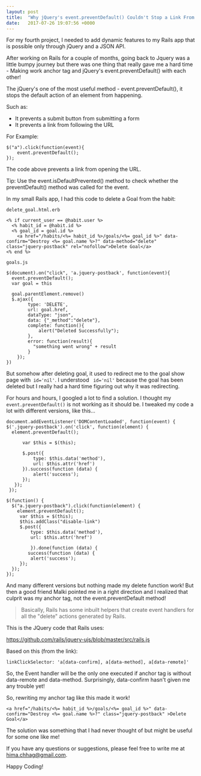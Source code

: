 ```yaml
---
layout: post
title:  "Why jQuery's event.preventDefault() Couldn't Stop a Link From To Redirect?"
date:   2017-07-26 19:07:56 +0000
---
```



For my fourth project, I needed to add dynamic features to my Rails app that is possible only through jQuery and a JSON API.

After working on Rails for a couple of months, going back to Jquery was a little bumpy journey but there was one thing that really gave me a hard time - Making work anchor tag and jQuery's event.preventDefault() with each other!


The jQuery's one of the most useful method - event.preventDefault(), it stops the default action of an element from happening.

Such as: 

* It prevents a submit button from submitting a form
* It prevents a link from following the URL

For Example:

```
$("a").click(function(event){
    event.preventDefault();
});
```

The code above prevents a link from opening the URL.



Tip: Use the event.isDefaultPrevented() method to check whether the preventDefault() method was called for the event.

 
In my small Rails app, I had this code to delete a Goal from the habit:

```
delete_goal.html.erb

<% if current_user == @habit.user %>
  <% habit_id = @habit.id %>
  <% goal_id = goal.id %>
    <a href="/habits/<%= habit_id %>/goals/<%= goal_id %>" data-confirm="Destroy <%= goal.name %>?" data-method="delete" class="jquery-postback" rel="nofollow">Delete Goal</a>
<% end %>
```

```
goals.js

$(document).on("click", 'a.jquery-postback', function(event){
  event.preventDefault();
  var goal = this

  goal.parentElement.remove()
  $.ajax({
        type: 'DELETE',
        url: goal.href,
        dataType: "json",
        data: {"_method":"delete"},
        complete: function(){
            alert("Deleted Successfully");
        },
        error: function(result){
          "something went wrong" + result
        }
    });
})
```
 
But somehow after deleting goal, it used to redirect me to the goal show page with` id='nil'`. I understood ` id='nil'` because the goal has been deleted but I really had a hard time figuring out why it was redirecting.

For hours and hours, I googled a lot to find a solution. I thought my `event.preventDefault()` is not working as it should be. I tweaked my code a lot with different versions, like this...


```
document.addEventListener('DOMContentLoaded', function(event) { $('.jquery-postback').on('click', function(element) {
  element.preventDefault();

      var $this = $(this);

      $.post({
          type: $this.data('method'),
          url: $this.attr('href')
      }).success(function (data) {
          alert('success');
      });
   });
 });

$(function() {
  $("a.jquery-postback").click(function(element) {
    element.preventDefault();
     var $this = $(this);
     $this.addClass("disable-link")
     $.post({
         type: $this.data('method'),
         url: $this.attr('href')
    
         }).done(function (data) {
        success(function (data) {
         alert('success');
     });
  });
});
```

And many different versions but nothing made my delete function work! But then a good friend Malki pointed me in a right direction and I realized that culprit was my anchor tag, not the event.preventDefault method!

> Basically, Rails has some inbuilt helpers that create event handlers for all the "delete" actions generated by Rails.
> 

This is the JQuery code that Rails uses:

https://github.com/rails/jquery-ujs/blob/master/src/rails.js

Based on this (from the link):

```
linkClickSelector: 'a[data-confirm], a[data-method], a[data-remote]'
```

So, the Event handler will be the only one executed if anchor tag is without data-remote and data-method. Surprisingly, data-confirm hasn't given me any trouble yet!

So, rewriting my anchor tag like this made it work!

`<a href="/habits/<%= habit_id %>/goals/<%= goal_id %>" data-confirm="Destroy <%= goal.name %>?" class="jquery-postback" >Delete Goal</a>`


The solution was something that I had never thought of but might be useful for some one like me!

If you have any questions or suggestions, please feel free to write me at hima.chhag@gmail.com.

Happy Coding!
